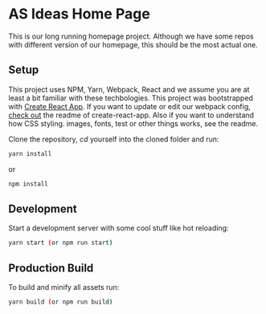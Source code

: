 # AS Ideas Home Page

This is our long running homepage project. Although we have some repos with different version of our homepage, this should be the most actual one.

## Setup

This project uses NPM, Yarn, Webpack, React and we assume you are at least a bit familiar with these techbologies. This project was bootstrapped with [Create React App](https://github.com/facebookincubator/create-react-app). If you want to update or edit our webpack config, [check out](https://github.com/facebookincubator/create-react-app/blob/master/packages/react-scripts/template/README.md) the readme of create-react-app. Also if you want to understand how CSS styling. images, fonts, test or other things works, see the readme.

Clone the repository, _cd_ yourself into the cloned folder and run:

```bash
yarn install
```

or 

```bash
npm install
```

## Development

Start a development server with some cool stuff like hot reloading:

```bash
yarn start (or npm run start)
```

## Production Build

To build and minify all assets run:

```bash
yarn build (or npm run build)
```
